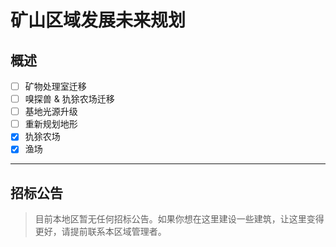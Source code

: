 # 矿山区域发展未来规划

## 概述

- [ ] 矿物处理室迁移
- [ ] 嗅探兽 & 犰狳农场迁移
- [ ] 基地光源升级
- [ ] 重新规划地形
- [x] 犰狳农场
- [x] 渔场

---

## 招标公告

> 目前本地区暂无任何招标公告。如果你想在这里建设一些建筑，让这里变得更好，请提前联系本区域管理者。
